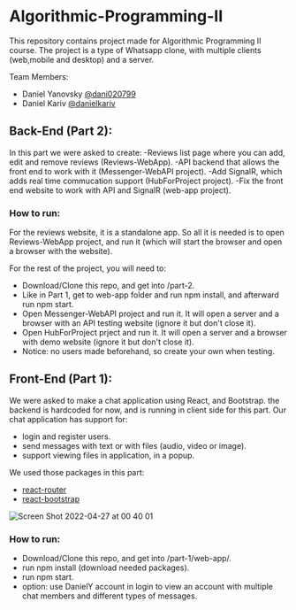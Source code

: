 # Algorithmic-Programming-II

This repository contains project made for Algorithmic Programming II course.
The project is a type of Whatsapp clone, with multiple clients (web,mobile and desktop) and a server.

Team Members:
- Daniel Yanovsky [@dani020799](https://github.com/dani020799)
- Daniel Kariv [@danielkariv](https://github.com/danielkariv)

## Back-End (Part 2):
In this part we were asked to create:
-Reviews list page where you can add, edit and remove reviews (Reviews-WebApp).
-API backend that allows the front end to work with it (Messenger-WebAPI project).
-Add SignalR, which adds real time commucation support (HubForProject project).
-Fix the front end website to work with API and SignalR (web-app project).

### How to run:
For the reviews website, it is a standalone app. So all it is needed is to open Reviews-WebApp project, and run it (which will start the browser and open a browser with the website).

For the rest of the project, you will need to:
- Download/Clone this repo, and get into /part-2.
- Like in Part 1, get to web-app folder and run npm install, and afterward run npm start.
- Open Messenger-WebAPI project and run it. It will open a server and a browser with an API testing website (ignore it but don't close it).
- Open HubForProject prject and run it. It will open a server and a browser with demo website (ignore it but don't close it).
- Notice: no users made beforehand, so create your own when testing.

## Front-End (Part 1):
We were asked to make a chat application using React, and Bootstrap.
the backend is hardcoded for now, and is running in client side for this part.
Our chat application has support for:
- login and register users.
- send messages with text or with files (audio, video or image).
- support viewing files in application, in a popup.

We used those packages in this part:
- [react-router](https://reactrouter.com/)
- [react-bootstrap](https://react-bootstrap.github.io/)

![Screen Shot 2022-04-27 at 00 40 01](https://user-images.githubusercontent.com/38776931/165397331-f9b1184c-d301-44c4-a38a-dc4a13321079.png)

### How to run:
- Download/Clone this repo, and get into /part-1/web-app/.
- run npm install (download needed packages).
- run npm start.
- option: use DanielY account in login to view an account with multiple chat members and different types of messages.
